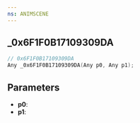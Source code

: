 ```yaml
---
ns: ANIMSCENE
---
```

## _0x6F1F0B17109309DA

```c
// 0x6F1F0B17109309DA
Any _0x6F1F0B17109309DA(Any p0, Any p1);
```

## Parameters
* **p0**:
* **p1**:
